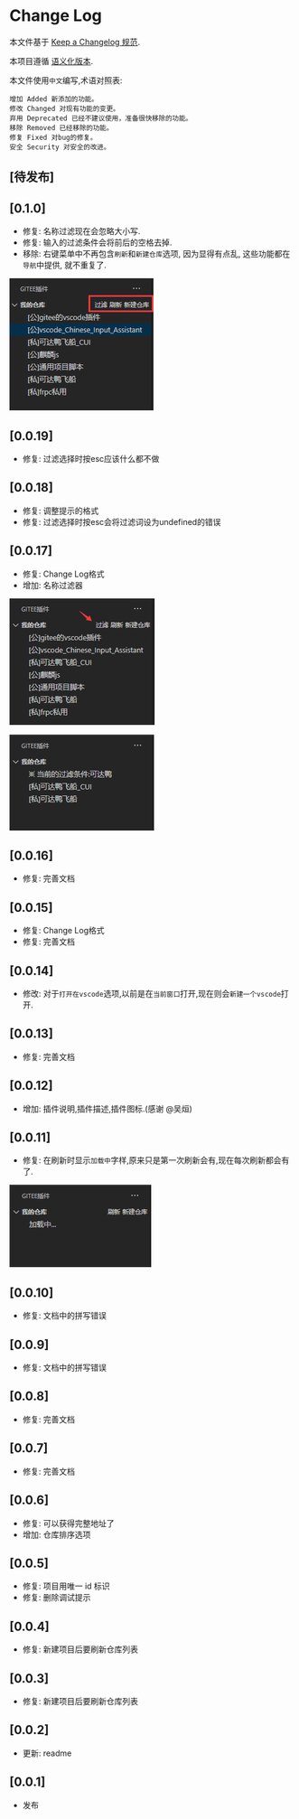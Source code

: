 # Change Log

本文件基于 [Keep a Changelog 规范](https://keepachangelog.com/zh-CN/1.0.0/).

本项目遵循 [语义化版本](https://semver.org/lang/zh-CN/).

本文件使用`中文`编写,术语对照表:

```text
增加 Added 新添加的功能。
修改 Changed 对现有功能的变更。
弃用 Deprecated 已经不建议使用，准备很快移除的功能。
移除 Removed 已经移除的功能。
修复 Fixed 对bug的修复。
安全 Security 对安全的改进。
```

## [待发布]

## [0.1.0]

- 修复: 名称过滤现在会忽略大小写.
- 修复: 输入的过滤条件会将前后的空格去掉.
- 移除: 右键菜单中不再包含`刷新`和`新建仓库`选项, 因为显得有点乱, 这些功能都在`导航`中提供, 就不重复了.

![QQ截图20200817163452](doc/QQ截图20200817163452.png)

## [0.0.19]

- 修复: 过滤选择时按esc应该什么都不做

## [0.0.18]

- 修复: 调整提示的格式
- 修复: 过滤选择时按esc会将过滤词设为undefined的错误

## [0.0.17]

- 修复: Change Log格式
- 增加: 名称过滤器

![QQ截图20200817142728](doc/QQ截图20200817142728.png)

![QQ截图20200817142801](doc/QQ截图20200817142801.png)

## [0.0.16]

- 修复: 完善文档

## [0.0.15]

- 修复: Change Log格式
- 修复: 完善文档

## [0.0.14]

- 修改: 对于`打开在vscode`选项,以前是在`当前窗口`打开,现在则会`新建一个vscode`打开.

## [0.0.13]

- 修复: 完善文档

## [0.0.12]

- 增加: 插件说明,插件描述,插件图标.(感谢 @吴烜)

## [0.0.11]

- 修复: 在刷新时显示`加载中`字样,原来只是第一次刷新会有,现在每次刷新都会有了.

![QQ截图20200814105008](doc/QQ截图20200814105008.png)

## [0.0.10]

- 修复: 文档中的拼写错误

## [0.0.9]

- 修复: 文档中的拼写错误

## [0.0.8]

- 修复: 完善文档

## [0.0.7]

- 修复: 完善文档

## [0.0.6]

- 修复: 可以获得完整地址了
- 增加: 仓库排序选项

## [0.0.5]

- 修复: 项目用唯一 id 标识
- 修复: 删除调试提示

## [0.0.4]

- 修复: 新建项目后要刷新仓库列表

## [0.0.3]

- 修复: 新建项目后要刷新仓库列表

## [0.0.2]

- 更新: readme

## [0.0.1]

- 发布

